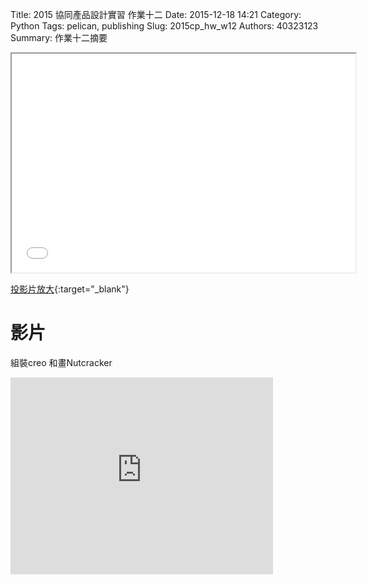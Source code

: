 Title: 2015 協同產品設計實習 作業十二
Date: 2015-12-18 14:21
Category: Python
Tags: pelican, publishing
Slug: 2015cp_hw_w12
Authors: 40323123
Summary: 作業十二摘要

<iframe src="40323123_cp_w12.html" width="550" height="350"></iframe>

[投影片放大](40323123_cp_w12.html){:target="_blank"}

影片
============
組裝creo 和畫Nutcracker


<iframe width="420" height="315" src="https://www.youtube.com/embed/B8uHAN1Y6E4" frameborder="0" allowfullscreen></iframe>

